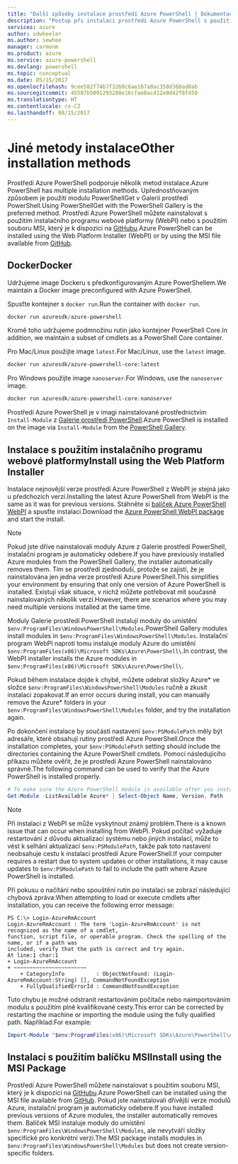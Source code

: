 ```yaml
---
title: "Další způsoby instalace prostředí Azure PowerShell | Dokumentace Microsoftu"
description: "Postup při instalaci prostředí Azure PowerShell s použitím balíčku MSI nebo instalačního programu webové platformy."
services: azure
author: sdwheeler
ms.author: sewhee
manager: carmonm
ms.product: azure
ms.service: azure-powershell
ms.devlang: powershell
ms.topic: conceptual
ms.date: 05/15/2017
ms.openlocfilehash: 9cee582f74b7f3260c6ae167a8ac358d360ad8ab
ms.sourcegitcommit: 45587b5091293288e16cfae8ac412e0d42f8f450
ms.translationtype: HT
ms.contentlocale: cs-CZ
ms.lasthandoff: 08/15/2017
---
```

# <a name="other-installation-methods"></a><span data-ttu-id="b0cc2-103">Jiné metody instalace</span><span class="sxs-lookup"><span data-stu-id="b0cc2-103">Other installation methods</span></span>

<span data-ttu-id="b0cc2-104">Prostředí Azure PowerShell podporuje několik metod instalace.</span><span class="sxs-lookup"><span data-stu-id="b0cc2-104">Azure PowerShell has multiple installation methods.</span></span> <span data-ttu-id="b0cc2-105">Upřednostňovaným způsobem je použití modulu PowerShellGet v Galerii prostředí PowerShell.</span><span class="sxs-lookup"><span data-stu-id="b0cc2-105">Using PowerShellGet with the PowerShell Gallery is the preferred method.</span></span> <span data-ttu-id="b0cc2-106">Prostředí Azure PowerShell můžete nainstalovat s použitím instalačního programu webové platformy (WebPI) nebo s použitím souboru MSI, který je k dispozici na [GitHubu](https://github.com/Azure/azure-powershell/releases/latest).</span><span class="sxs-lookup"><span data-stu-id="b0cc2-106">Azure PowerShell can be installed using the Web Platform Installer (WebPI) or by using the MSI file available from [GitHub](https://github.com/Azure/azure-powershell/releases/latest).</span></span>

## <a name="docker"></a><span data-ttu-id="b0cc2-107">Docker</span><span class="sxs-lookup"><span data-stu-id="b0cc2-107">Docker</span></span>

<span data-ttu-id="b0cc2-108">Udržujeme image Dockeru s předkonfigurovaným Azure PowerShellem.</span><span class="sxs-lookup"><span data-stu-id="b0cc2-108">We maintain a Docker image preconfigured with Azure PowerShell.</span></span>

<span data-ttu-id="b0cc2-109">Spusťte kontejner s `docker run`.</span><span class="sxs-lookup"><span data-stu-id="b0cc2-109">Run the container with `docker run`.</span></span>

```powershell
docker run azuresdk/azure-powershell
```

<span data-ttu-id="b0cc2-110">Kromě toho udržujeme podmnožinu rutin jako kontejner PowerShell Core.</span><span class="sxs-lookup"><span data-stu-id="b0cc2-110">In addition, we maintain a subset of cmdlets as a PowerShell Core container.</span></span>

<span data-ttu-id="b0cc2-111">Pro Mac/Linux použijte image `latest`.</span><span class="sxs-lookup"><span data-stu-id="b0cc2-111">For Mac/Linux, use the `latest` image.</span></span>

```bash
docker run azuresdk/azure-powershell-core:latest
```

<span data-ttu-id="b0cc2-112">Pro Windows použijte image `nanoserver`.</span><span class="sxs-lookup"><span data-stu-id="b0cc2-112">For Windows, use the `nanoserver` image.</span></span>

```powershell
docker run azuresdk/azure-powershell-core:nanoserver
```

<span data-ttu-id="b0cc2-113">Prostředí Azure PowerShell je v imagi nainstalované prostřednictvím `Install-Module` z [Galerie prostředí PowerShell](https://www.powershellgallery.com/).</span><span class="sxs-lookup"><span data-stu-id="b0cc2-113">Azure PowerShell is installed on the image via `Install-Module` from the [PowerShell Gallery](https://www.powershellgallery.com/).</span></span>

## <a name="install-using-the-web-platform-installer"></a><span data-ttu-id="b0cc2-114">Instalace s použitím instalačního programu webové platformy</span><span class="sxs-lookup"><span data-stu-id="b0cc2-114">Install using the Web Platform Installer</span></span>

<span data-ttu-id="b0cc2-115">Instalace nejnovější verze prostředí Azure PowerShell z WebPI je stejná jako u předchozích verzí.</span><span class="sxs-lookup"><span data-stu-id="b0cc2-115">Installing the latest Azure PowerShell from WebPI is the same as it was for previous versions.</span></span>
<span data-ttu-id="b0cc2-116">Stáhněte si [balíček Azure PowerShell WebPI](http://aka.ms/webpi-azps) a spusťte instalaci.</span><span class="sxs-lookup"><span data-stu-id="b0cc2-116">Download the [Azure PowerShell WebPI package](http://aka.ms/webpi-azps) and start the install.</span></span>

> [!NOTE]
> <span data-ttu-id="b0cc2-117">Pokud jste dříve nainstalovali moduly Azure z Galerie prostředí PowerShell, instalační program je automaticky odebere.</span><span class="sxs-lookup"><span data-stu-id="b0cc2-117">If you have previously installed Azure modules from the PowerShell Gallery, the installer automatically removes them.</span></span> <span data-ttu-id="b0cc2-118">Tím se prostředí zjednoduší, protože se zajistí, že je nainstalována jen jedna verze prostředí Azure PowerShell.</span><span class="sxs-lookup"><span data-stu-id="b0cc2-118">This simplifies your environment by ensuring that only one version of Azure PowerShell is installed.</span></span> <span data-ttu-id="b0cc2-119">Existují však situace, v nichž můžete potřebovat mít současně nainstalovaných několik verzí.</span><span class="sxs-lookup"><span data-stu-id="b0cc2-119">However, there are scenarios where you may need multiple versions installed at the same time.</span></span>
>
> <span data-ttu-id="b0cc2-120">Moduly Galerie prostředí PowerShell instalují moduly do umístění `$env:ProgramFiles\WindowsPowerShell\Modules`.</span><span class="sxs-lookup"><span data-stu-id="b0cc2-120">PowerShell Gallery modules install modules in `$env:ProgramFiles\WindowsPowerShell\Modules`.</span></span> <span data-ttu-id="b0cc2-121">Instalační program WebPI naproti tomu instaluje moduly Azure do umístění `$env:ProgramFiles(x86)\Microsoft SDKs\Azure\PowerShell\`.</span><span class="sxs-lookup"><span data-stu-id="b0cc2-121">In contrast, the WebPI installer installs the Azure modules in `$env:ProgramFiles(x86)\Microsoft SDKs\Azure\PowerShell\`.</span></span>
>
> <span data-ttu-id="b0cc2-122">Pokud během instalace dojde k chybě, můžete odebrat složky Azure* ve složce `$env:ProgramFiles\WindowsPowerShell\Modules` ručně a zkusit instalaci zopakovat.</span><span class="sxs-lookup"><span data-stu-id="b0cc2-122">If an error occurs during install, you can manually remove the Azure* folders in your `$env:ProgramFiles\WindowsPowerShell\Modules` folder, and try the installation again.</span></span>

<span data-ttu-id="b0cc2-123">Po dokončení instalace by součástí nastavení `$env:PSModulePath` měly být adresáře, které obsahují rutiny prostředí Azure PowerShell.</span><span class="sxs-lookup"><span data-stu-id="b0cc2-123">Once the installation completes, your `$env:PSModulePath` setting should include the directories containing the Azure PowerShell cmdlets.</span></span> <span data-ttu-id="b0cc2-124">Pomocí následujícího příkazu můžete ověřit, že je prostředí Azure PowerShell nainstalováno správně.</span><span class="sxs-lookup"><span data-stu-id="b0cc2-124">The following command can be used to verify that the Azure PowerShell is installed properly.</span></span>

```powershell
# To make sure the Azure PowerShell module is available after you install
Get-Module -ListAvailable Azure* | Select-Object Name, Version, Path
```

> [!NOTE]
> <span data-ttu-id="b0cc2-125">Při instalaci z WebPI se může vyskytnout známý problém.</span><span class="sxs-lookup"><span data-stu-id="b0cc2-125">There is a known issue that can occur when installing from WebPI.</span></span> <span data-ttu-id="b0cc2-126">Pokud počítač vyžaduje restartování z důvodu aktualizací systému nebo jiných instalací, může to vést k selhání aktualizací `$env:PSModulePath`, takže pak toto nastavení neobsahuje cestu k instalaci prostředí Azure PowerShell.</span><span class="sxs-lookup"><span data-stu-id="b0cc2-126">If your computer requires a restart due to system updates or other installations, it may cause updates to `$env:PSModulePath` to fail to include the path where Azure PowerShell is installed.</span></span>

<span data-ttu-id="b0cc2-127">Při pokusu o načítání nebo spouštění rutin po instalaci se zobrazí následující chybová zpráva:</span><span class="sxs-lookup"><span data-stu-id="b0cc2-127">When attempting to load or execute cmdlets after installation, you can receive the following error message:</span></span>

```
PS C:\> Login-AzureRmAccount
Login-AzureRmAccount : The term 'Login-AzureRmAccount' is not recognized as the name of a cmdlet,
function, script file, or operable program. Check the spelling of the name, or if a path was
included, verify that the path is correct and try again.
At line:1 char:1
+ Login-AzureRmAccount
+ ~~~~~~~~~~~~~~~~~~~~~~~
    + CategoryInfo          : ObjectNotFound: (Login-AzureRmAccount:String) [], CommandNotFoundException
    + FullyQualifiedErrorId : CommandNotFoundException
```

<span data-ttu-id="b0cc2-128">Tuto chybu je možné odstranit restartováním počítače nebo naimportováním modulu s použitím plně kvalifikované cesty.</span><span class="sxs-lookup"><span data-stu-id="b0cc2-128">This error can be corrected by restarting the machine or importing the module using the fully qualified path.</span></span> <span data-ttu-id="b0cc2-129">Například:</span><span class="sxs-lookup"><span data-stu-id="b0cc2-129">For example:</span></span>

```powershell
Import-Module "$env:ProgramFiles(x86)\Microsoft SDKs\Azure\PowerShell\AzureRM.psd1"
```

## <a name="install-using-the-msi-package"></a><span data-ttu-id="b0cc2-130">Instalaci s použitím balíčku MSI</span><span class="sxs-lookup"><span data-stu-id="b0cc2-130">Install using the MSI Package</span></span>

<span data-ttu-id="b0cc2-131">Prostředí Azure PowerShell můžete nainstalovat s použitím souboru MSI, který je k dispozici na [GitHubu](https://github.com/Azure/azure-powershell/releases/latest).</span><span class="sxs-lookup"><span data-stu-id="b0cc2-131">Azure PowerShell can be installed using the MSI file available from [GitHub](https://github.com/Azure/azure-powershell/releases/latest).</span></span> <span data-ttu-id="b0cc2-132">Pokud jste nainstalovali dřívější verze modulů Azure, instalační program je automaticky odebere.</span><span class="sxs-lookup"><span data-stu-id="b0cc2-132">If you have installed previous versions of Azure modules, the installer automatically removes them.</span></span> <span data-ttu-id="b0cc2-133">Balíček MSI instaluje moduly do umístění `$env:ProgramFiles\WindowsPowerShell\Modules`, ale nevytváří složky specifické pro konkrétní verzi.</span><span class="sxs-lookup"><span data-stu-id="b0cc2-133">The MSI package installs modules in `$env:ProgramFiles\WindowsPowerShell\Modules` but does not create version-specific folders.</span></span>
